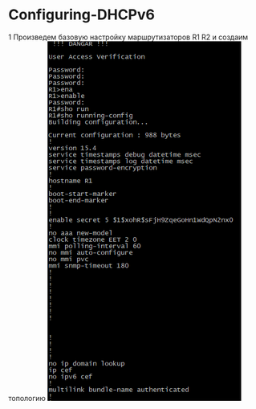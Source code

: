 # Configuring-DHCPv6
1 Произведем базовую настройку маршрутизаторов R1 R2 и создаим топологию 
![](https://github.com/iGORnetwork/Configuring-DHCPv6/blob/main/image/Screenshot_1.png)
